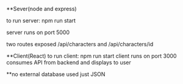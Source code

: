 **Sever(node and express)

to run server: npm run start

server runs on port 5000

two routes exposed /api/characters and /api/characters/id


**Client(React)
to run client: npm run start
client runs on port 3000
consumes API from backend and displays to user

**no external database used just JSON
